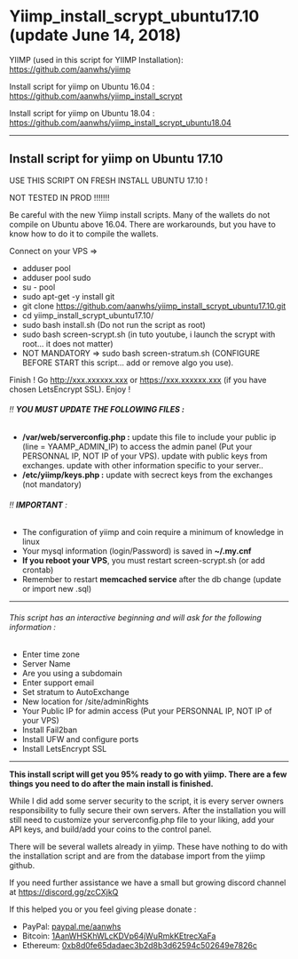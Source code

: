 # Yiimp_install_scrypt_ubuntu17.10 (update June 14, 2018)



YIIMP (used in this script for YIIMP Installation): https://github.com/aanwhs/yiimp

Install script for yiimp on Ubuntu 16.04 : https://github.com/aanwhs/yiimp_install_scrypt

Install script for yiimp on Ubuntu 18.04 : https://github.com/aanwhs/yiimp_install_scrypt_ubuntu18.04


***********************************

## Install script for yiimp on Ubuntu 17.10

USE THIS SCRIPT ON FRESH INSTALL UBUNTU 17.10 !

NOT TESTED IN PROD !!!!!!!

Be careful with the new Yiimp install scripts. Many of the wallets do not compile on Ubuntu above 16.04. There are workarounds, but you have to know how to do it to compile the wallets.

Connect on your VPS =>
- adduser pool
- adduser pool sudo
- su - pool
- sudo apt-get -y install git
- git clone https://github.com/aanwhs/yiimp_install_scrypt_ubuntu17.10.git
- cd yiimp_install_scrypt_ubuntu17.10/
- sudo bash install.sh (Do not run the script as root)
- sudo bash screen-scrypt.sh (in tuto youtube, i launch the scrypt with root... it does not matter)
- NOT MANDATORY => sudo bash screen-stratum.sh (CONFIGURE BEFORE START this script... add or remove algo you use).

Finish !
Go http://xxx.xxxxxx.xxx or https://xxx.xxxxxx.xxx (if you have chosen LetsEncrypt SSL). Enjoy !

###### :bangbang: **YOU MUST UPDATE THE FOLLOWING FILES :**
- **/var/web/serverconfig.php :** update this file to include your public ip (line = YAAMP_ADMIN_IP) to access the admin panel (Put your PERSONNAL IP, NOT IP of your VPS). update with public keys from exchanges. update with other information specific to your server..
- **/etc/yiimp/keys.php :** update with secrect keys from the exchanges (not mandatory)


###### :bangbang: **IMPORTANT** : 

- The configuration of yiimp and coin require a minimum of knowledge in linux
- Your mysql information (login/Password) is saved in **~/.my.cnf**
- **If you reboot your VPS**, you must restart screen-scrypt.sh (or add crontab)
- Remember to restart **memcached service** after the db change (update or import new .sql)

***********************************

###### This script has an interactive beginning and will ask for the following information :

- Enter time zone
- Server Name 
- Are you using a subdomain
- Enter support email
- Set stratum to AutoExchange
- New location for /site/adminRights
- Your Public IP for admin access (Put your PERSONNAL IP, NOT IP of your VPS)
- Install Fail2ban
- Install UFW and configure ports
- Install LetsEncrypt SSL

***********************************

**This install script will get you 95% ready to go with yiimp. There are a few things you need to do after the main install is finished.**

While I did add some server security to the script, it is every server owners responsibility to fully secure their own servers. After the installation you will still need to customize your serverconfig.php file to your liking, add your API keys, and build/add your coins to the control panel. 

There will be several wallets already in yiimp. These have nothing to do with the installation script and are from the database import from the yiimp github. 

If you need further assistance we have a small but growing discord channel at https://discord.gg/zcCXjkQ

If this helped you or you feel giving please donate : 
- PayPal: [paypal.me/aanwhs](https://www.paypal.me/aanwhs)
- Bitcoin: [1AanWHSKhWLcKDVp64jWuRmkKEtrecXaFa](https://www.blockchain.com/btc/address/1AanWHSKhWLcKDVp64jWuRmkKEtrecXaFa)
- Ethereum: [0xb8d0fe65dadaec3b2d8b3d62594c502649e7826c](https://etherscan.io/address/0xb8d0fe65dadaec3b2d8b3d62594c502649e7826c)
